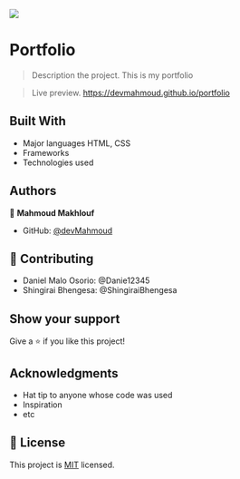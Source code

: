 ![](https://img.shields.io/badge/Microverse-blueviolet)

# Portfolio

> Description the project.
This is my portfolio

> Live preview.
https://devmahmoud.github.io/portfolio

## Built With

- Major languages
HTML, CSS
- Frameworks
- Technologies used

## Authors

👤 **Mahmoud Makhlouf**

- GitHub: [@devMahmoud](https://github.com/devMahmoud)

## 🤝 Contributing

- Daniel Malo Osorio: @Danie12345
- Shingirai Bhengesa: @ShingiraiBhengesa

## Show your support

Give a ⭐️ if you like this project!

## Acknowledgments

- Hat tip to anyone whose code was used
- Inspiration
- etc

## 📝 License

This project is [MIT](./MIT.md) licensed.
